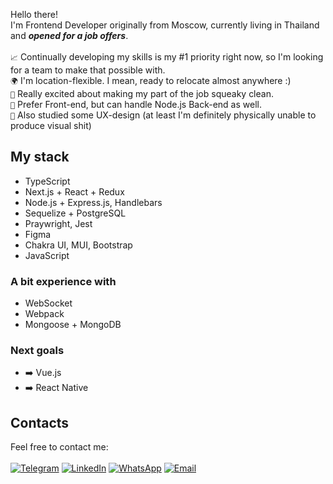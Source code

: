 Hello there!<br>
I'm Frontend Developer originally from Moscow, currently living in Thailand and ***opened for a job offers***.<br><br>
```📈``` Continually developing my skills is my #1 priority right now, so I'm looking for a team to make that possible with.<br>
```🌍``` I'm location-flexible. I mean, ready to relocate almost anywhere :)<br>
```🤌``` Really excited about making my part of the job squeaky clean.<br>
```🌈``` Prefer Front-end, but can handle Node.js Back-end as well.<br>
```🎨``` Also studied some UX-design (at least I'm definitely physically unable to produce visual shit)<br>

## My stack
* TypeScript
* Next.js + React + Redux
* Node.js + Express.js, Handlebars
* Sequelize + PostgreSQL
* Praywright, Jest
* Figma
* Chakra UI, MUI, Bootstrap
* JavaScript

### A bit experience with
* WebSocket
* Webpack
* Mongoose + MongoDB

### Next goals
* ➡️ Vue.js
* ➡️ React Native

## Contacts
Feel free to contact me:<br><br>
[![Telegram](https://img.shields.io/badge/-Telegram-blue?color=0088cc&logo=telegram&logoColor=white)](https://t.me/zzzookie)
[![LinkedIn](https://img.shields.io/badge/-LinkedIn-blue?color=0077b5&logo=linkedin&logoColor=white)](https://www.linkedin.com/in/ivan-shulgin/)
[![WhatsApp](https://img.shields.io/badge/-WhatsApp-green?color=075e54&logo=whatsapp&logoColor=white)](https://api.whatsapp.com/send?phone=79167978400)
[![Email](https://img.shields.io/badge/-Email-red?color=ea4335&logo=gmail&logoColor=white)](mailto:iushulgin@gmail.com)
